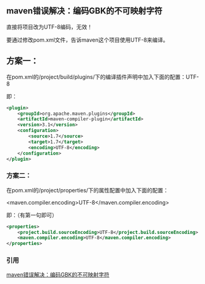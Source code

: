 ## maven错误解决：编码GBK的不可映射字符

直接将项目改为UTF-8编码，无效！

要通过修改pom.xml文件，告诉maven这个项目使用UTF-8来编译。

## 方案一：

在pom.xml的/project/build/plugins/下的编译插件声明中加入下面的配置：<encoding>UTF-8</encoding>

即：

```xml
<plugin>
    <groupId>org.apache.maven.plugins</groupId>	
    <artifactId>maven-compiler-plugin</artifactId>
    <version>3.1</version>
    <configuration>
        <source>1.7</source>
        <target>1.7</target>
        <encoding>UTF-8</encoding>
    </configuration>
</plugin>
```

### 方案二：

在pom.xml的/project/properties/下的属性配置中加入下面的配置：

<maven.compiler.encoding>UTF-8</maven.compiler.encoding>

即：（有第一句即可）

```xml
<properties>
    <project.build.sourceEncoding>UTF-8</project.build.sourceEncoding>
    <maven.compiler.encoding>UTF-8</maven.compiler.encoding>
</properties>
```

### 引用

[maven错误解决：编码GBK的不可映射字符](https://blog.csdn.net/EvelynHouseba/article/details/16114353)